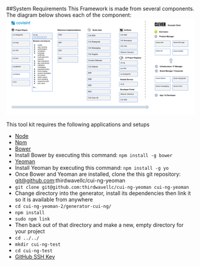 ##System Requirements
This Framework is made from several components. The diagram below shows each of the component:
![](Images/ProjectComponents.png)

This tool kit requires the following applications and setups
* [Node](https://nodejs.org/en/)
* [Npm](https://www.npmjs.com/)
* [Bower](http://bower.io/)
 * Install Bower by executing this command: ```npm install -g bower```
* [Yeoman](http://yeoman.io/)
 * Install Yeoman by executing this command: ```npm install -g yo```
* Once Bower and Yeoman are installed, clone the this git repository: git@github.com:thirdwavellc/cui-ng-yeoman
 * ```git clone git@github.com:thirdwavellc/cui-ng-yeoman cui-ng-yeoman```
* Change directory into the generator, install its dependencies then link it so it is available from anywhere
 * ```cd cui-ng-yeoman-2/generator-cui-ng/```
 * ```npm install```
 * ```sudo npm link```
* Then back out of that directory and make a new, empty directory for your project
 * ```cd ../../```
 * ```mkdir cui-ng-test```
 * ```cd cui-ng-test ```
* [GitHub SSH Key](https://help.github.com/articles/generating-ssh-keys/)
